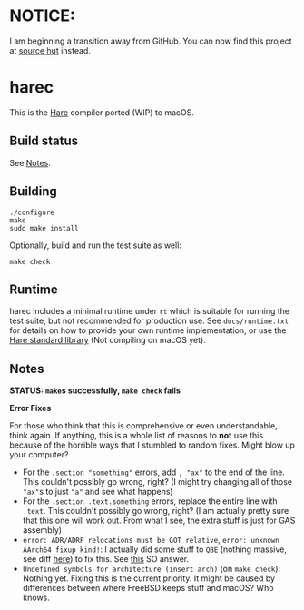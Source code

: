 # NOTICE:
I am beginning a transition away from GitHub. You can now find this project at [source hut](https://git.sr.ht/~gaetgu/hare-macOS) instead.


# harec

This is the [Hare](https://harelang.org) compiler ported (WIP) to macOS.

## Build status

See [Notes](#Notes).

## Building

```
./configure
make
sudo make install
```

Optionally, build and run the test suite as well:

```
make check
```

## Runtime

harec includes a minimal runtime under `rt` which is suitable for running the
test suite, but not recommended for production use. See `docs/runtime.txt` for
details on how to provide your own runtime implementation, or use the [Hare
standard library](https://git.sr.ht/~sircmpwn/hare) (Not compiling on macOS yet).

## Notes

**STATUS: `make`s successfully, `make check` fails**


**Error Fixes**

For those who think that this is comprehensive or even understandable, think again. If anything, this is a whole list of reasons to **not** use this because of the horrible ways that I stumbled to random fixes. Might blow up your computer?

- For the `.section "something"` errors, add `, "ax"` to the end of the line. This couldn't possibly go wrong, right? (I 
  might try changing all of those `"ax"`s to just `"a"` and see what happens)
- For the `.section .text.something` errors, replace the entire line with `.text`. This couldn't possibly go wrong, right?
  (I am actually pretty sure that this one will work out. From what I see, the extra stuff is just for GAS assembly)
- `error: ADR/ADRP relocations must be GOT relative`, `error: unknown AArch64 fixup kind!`: I actually did some stuff to `QBE`
  (nothing massive, see diff [here](https://github.com/gaetgu/qbe-macOS/commit/524497fd68144f79c0e9b61b7f025c4cc4f72594)) to 
  fix this. See [this](https://stackoverflow.com/a/65354324/12252022) SO answer.
- `Undefined symbols for architecture (insert arch)` (on `make check`): Nothing yet. Fixing this is the current priority. It
  might be caused by differences between where FreeBSD keeps stuff and macOS? Who knows.
